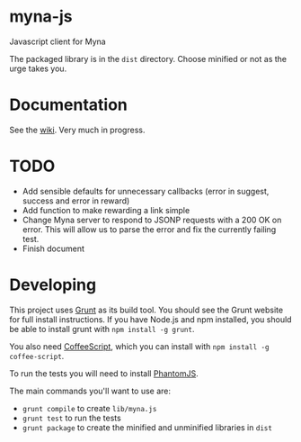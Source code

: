 myna-js
=======

Javascript client for Myna

The packaged library is in the `dist` directory. Choose minified or not as the urge takes you.

# Documentation

See the [wiki](https://github.com/myna/myna-js/wiki). Very much in progress.

# TODO

- Add sensible defaults for unnecessary callbacks (error in suggest, success and error in reward)
- Add function to make rewarding a link simple
- Change Myna server to respond to JSONP requests with a 200 OK on error. This will allow us to parse the error and fix the currently failing test.
- Finish document


# Developing

This project uses [Grunt](https://github.com/cowboy/grunt) as its build tool. You should see the Grunt website for full install instructions. If you have Node.js and npm installed, you should be able to install grunt with `npm install -g grunt`.

You also need [CoffeeScript](http://coffeescript.org/), which you can install with `npm install -g coffee-script`.

To run the tests you will need to install [PhantomJS](http://code.google.com/p/phantomjs/downloads/list).

The main commands you'll want to use are:

- `grunt compile` to create `lib/myna.js`
- `grunt test` to run the tests
- `grunt package` to create the minified and unminified libraries in `dist`
